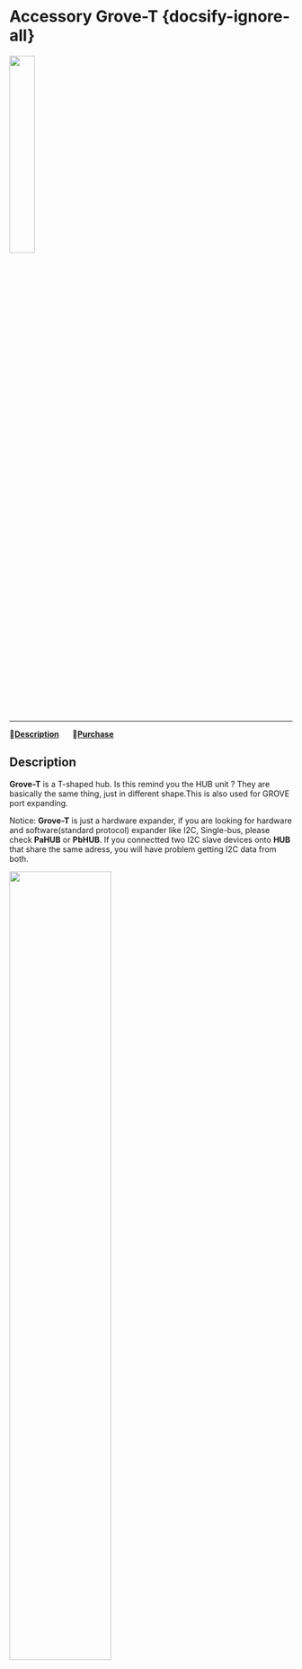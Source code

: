 # Accessory Grove-T {docsify-ignore-all}

<img src="assets/img/product_pics/accessory/grove_t_01.png" width="30%" height="30%">

***

:memo:**[Description](#Description)**&nbsp;&nbsp;&nbsp;&nbsp;&nbsp;&nbsp;🛒**[Purchase](https://m5stack.com/collections/m5-accessory/products/grove-t-connector-5pcs-a-pack)**

## Description

**Grove-T** is a T-shaped hub. Is this remind you the HUB unit ? They are basically the same thing, just in different shape.This is also used for GROVE port expanding.

Notice: **Grove-T** is just a hardware expander, if you are looking for hardware and software(standard protocol) expander like I2C, Single-bus, please check **PaHUB** or **PbHUB**. If you connectted two I2C slave devices onto **HUB** that share the same adress, you will have problem getting I2C data from both.

<img src="assets/img/product_pics/accessory/grove_t_02.png" width="60%" height="60%">
